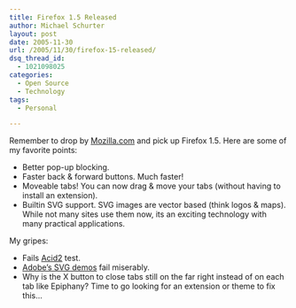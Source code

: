 ```yaml
---
title: Firefox 1.5 Released
author: Michael Schurter
layout: post
date: 2005-11-30
url: /2005/11/30/firefox-15-released/
dsq_thread_id:
  - 1021098025
categories:
  - Open Source
  - Technology
tags:
  - Personal

---
```

Remember to drop by [Mozilla.com][1] and pick up Firefox 1.5. Here are some of my favorite points:

  * Better pop-up blocking.
  * Faster back & forward buttons. Much faster!
  * Moveable tabs! You can now drag & move your tabs (without having to install an extension).
  * Builtin SVG support. SVG images are vector based (think logos & maps). While not many sites use them now, its an exciting technology with many practical applications.

My gripes:

  * Fails [Acid2][2] test.
  * [Adobe&#8217;s SVG demos][3] fail miserably.
  * Why is the X button to close tabs still on the far right instead of on each tab like Epiphany? Time to go looking for an extension or theme to fix this&#8230;

 [1]: http://www.mozilla.com/
 [2]: http://webstandards.org/act/acid2/test.html#top
 [3]: http://www.adobe.com/svg/demos/main.html